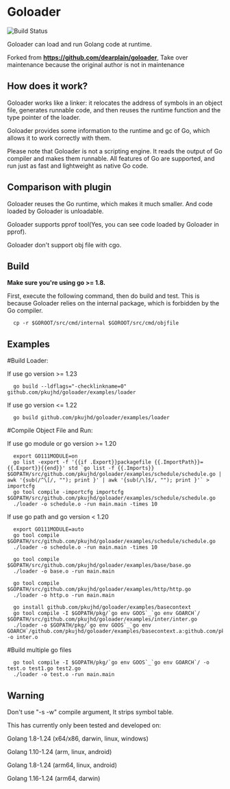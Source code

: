 
# Goloader

![Build Status](https://github.com/pkujhd/goloader/workflows/goloader%20Testing/badge.svg)

Goloader can load and run Golang code at runtime.

Forked from **https://github.com/dearplain/goloader**, Take over maintenance because the original author is not in maintenance

## How does it work?

Goloader works like a linker: it relocates the address of symbols in an object file, generates runnable code, and then reuses the runtime function and the type pointer of the loader.

Goloader provides some information to the runtime and gc of Go, which allows it to work correctly with them.

Please note that Goloader is not a scripting engine. It reads the output of Go compiler and makes them runnable. All features of Go are supported, and run just as fast and lightweight as native Go code.

## Comparison with plugin

Goloader reuses the Go runtime, which makes it much smaller. And code loaded by Goloader is unloadable.

Goloader supports pprof tool(Yes, you can see code loaded by Goloader in pprof). 

Goloader don't support obj file with cgo.

## Build

**Make sure you're using go >= 1.8.**

First, execute the following command, then do build and test. This is because Goloader relies on the internal package, which is forbidden by the Go compiler.
```
  cp -r $GOROOT/src/cmd/internal $GOROOT/src/cmd/objfile
```

## Examples

#Build Loader:

If use go version >= 1.23
```
  go build --ldflags="-checklinkname=0" github.com/pkujhd/goloader/examples/loader
```
If use go version <= 1.22
```
  go build github.com/pkujhd/goloader/examples/loader
```


#Compile Object File and Run:

If use go module or go version >= 1.20
```
  export GO111MODULE=on
  go list -export -f '{{if .Export}}packagefile {{.ImportPath}}={{.Export}}{{end}}' std `go list -f {{.Imports}} $GOPATH/src/github.com/pkujhd/goloader/examples/schedule/schedule.go | awk '{sub(/^\[/, ""); print }' | awk '{sub(/\]$/, ""); print }'` > importcfg
  go tool compile -importcfg importcfg $GOPATH/src/github.com/pkujhd/goloader/examples/schedule/schedule.go
  ./loader -o schedule.o -run main.main -times 10
```
If use go path and go version < 1.20
```
  export GO111MODULE=auto
  go tool compile $GOPATH/src/github.com/pkujhd/goloader/examples/schedule/schedule.go
  ./loader -o schedule.o -run main.main -times 10
  
  go tool compile $GOPATH/src/github.com/pkujhd/goloader/examples/base/base.go
  ./loader -o base.o -run main.main
  
  go tool compile $GOPATH/src/github.com/pkujhd/goloader/examples/http/http.go
  ./loader -o http.o -run main.main
  
  go install github.com/pkujhd/goloader/examples/basecontext
  go tool compile -I $GOPATH/pkg/`go env GOOS`_`go env GOARCH`/ $GOPATH/src/github.com/pkujhd/goloader/examples/inter/inter.go
  ./loader -o $GOPATH/pkg/`go env GOOS`_`go env GOARCH`/github.com/pkujhd/goloader/examples/basecontext.a:github.com/pkujhd/goloader/examples/basecontext -o inter.o
```


#Build multiple go files
```
  go tool compile -I $GOPATH/pkg/`go env GOOS`_`go env GOARCH`/ -o test.o test1.go test2.go
  ./loader -o test.o -run main.main
```

## Warning

Don't use "-s -w" compile argument, It strips symbol table.

This has currently only been tested and developed on:

Golang 1.8-1.24 (x64/x86, darwin, linux, windows)

Golang 1.10-1.24 (arm, linux, android)

Golang 1.8-1.24 (arm64, linux, android)

Golang 1.16-1.24 (arm64, darwin)
